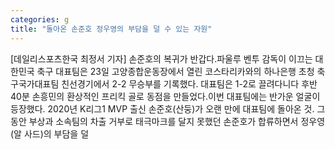 ```yaml
---
categories: g
title: "돌아온 손준호 정우영의 부담을 덜 수 있는 자원"
---
```

[데일리스포츠한국 최정서 기자] 손준호의 복귀가 반갑다.파울루 벤투 감독이 이끄는 대한민국 축구 대표팀은 23일 고양종합운동장에서 열린 코스타리카와의 하나은행 초청 축구국가대표팀 친선경기에서 2-2 무승부를 기록했다. 대표팀은 1-2로 끌려다니다 후반 40분 손흥민의 환상적인 프리킥 골로 동점을 만들었다.이번 대표팀에는 반가운 얼굴이 등장했다. 2020년 K리그1 MVP 출신 손준호(산둥)가 오랜 만에 대표팀에 돌아온 것. 그동안 부상과 소속팀의 차출 거부로 태극마크를 달지 못했던 손준호가 합류하면서 정우영(알 사드)의 부담을 덜